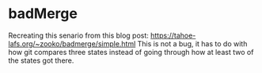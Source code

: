 # badMerge
Recreating this senario from this blog post: https://tahoe-lafs.org/~zooko/badmerge/simple.html
This is not a bug, it has to do with how git compares three states instead of going through how at least two of the states got there.
